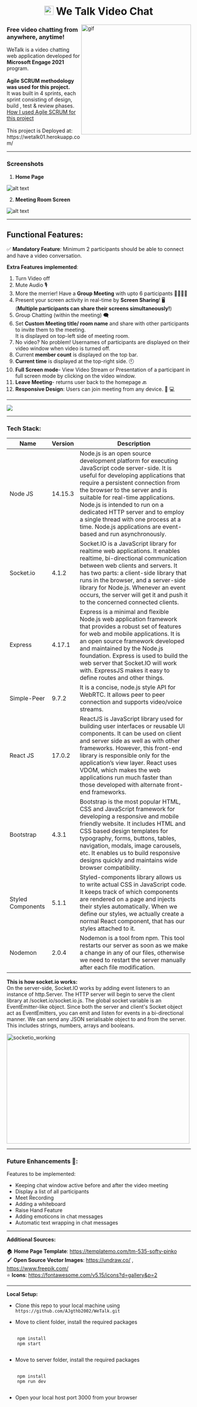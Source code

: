<h1 id="top" align="center"> <img src="screenshots/WeTalk_logo.png"  width="25" height="25"> We Talk Video Chat </h1>
<img src="screenshots/Group_video.gif" alt="gif" align="right" width="300" height="300"> 
 <h3 align="left"> Free video chatting from anywhere, anytime!<br>  </h3> 
<div align="left"> WeTalk is a video chatting web application developed for <b> Microsoft Engage 2021 </b> program. 
 </br>
</br> <b> Agile SCRUM methodology was used for this project. </b> </br> It was built in 4 sprints, each sprint consisting of design, build , test & review phases.
</br> <a href="https://github.com/AJgthb2002/WeTalk/blob/4f7422b6537b01926390cbb1611b7238d82c919c/documentation/Microsoft%20Engage%202021%20challenge-%20Agile%20Methodology.pdf"> How I used Agile SCRUM for this project </a>
</div> 
</br>
<div align="left"> This project is Deployed at: https://wetalk01.herokuapp.com/
</br>
<!-- <a href="" >Demo video </a></div> -->

***
### Screenshots
1. **Home Page** 

![alt text](https://github.com/AJgthb2002/WeTalk/blob/4f7422b6537b01926390cbb1611b7238d82c919c/screenshots/Home_screen_3.png)  

2. **Meeting Room Screen**

![alt text](https://github.com/AJgthb2002/WeTalk/blob/4f7422b6537b01926390cbb1611b7238d82c919c/screenshots/Meet_screen2.png)  
***
## Functional Features:
:white_check_mark: **Mandatory Feature**: Minimum 2 participants should be able to connect and have a video conversation.

**Extra Features implemented**:
1. Turn Video off 
2. Mute Audio 🎙️
3. More the merrier! Have a **Group Meeting** with upto 6 participants 👨‍👩‍👦‍👦
4. Present your screen activity in real-time by **Screen Sharing**! 🖥️ </br>(**Multiple participants can share their screens simultaneously!**)
5. Group Chatting (within the meeting) 🗨️
6. Set **Custom Meeting title/ room name** and share with other participants to invite them to the meeting. </br>It is displayed on top-left side of meeting room.
7. No video? No problem! Usernames of participants are displayed on their video window when video is turned off.
8. Current **member count** is displayed on the top bar. 
9. **Current time** is displayed at the top-right side. 🕙
10. **Full Screen mode**- View Video Stream or Presentation of a participant in full screen mode by clicking on the video window.
11. **Leave Meeting**- returns user back to the homepage 🔙
12. **Responsive Design**: Users can join meeting from any device. 📱 💻

***
![](https://github.com/AJgthb2002/WeTalk/blob/4f7422b6537b01926390cbb1611b7238d82c919c/screenshots/webapp_flow.png)
***
### Tech Stack:
| Name | Version | Description
| ------ | ------ | ------ |
| Node JS | 14.15.3 | Node.js is an open source development platform for executing JavaScript code server-side. It is useful for developing applications that require a persistent connection from the browser to the server and is suitable for real-time applications. Node.js is intended to run on a dedicated HTTP server and to employ a single thread with one process at a time. Node.js applications are event-based and run asynchronously.  |
| Socket.io | 4.1.2 | Socket.IO is a JavaScript library for realtime web applications. It enables realtime, bi-directional communication between web clients and servers. It has two parts: a client-side library that runs in the browser, and a server-side library for Node.js. Whenever an event occurs, the server will get it and push it to the concerned connected clients. |
| Express | 4.17.1 | Express is a minimal and flexible Node.js web application framework that provides a robust set of features for web and mobile applications. It is an open source framework developed and maintained by the Node.js foundation. Express is used to build the web server that Socket.IO will work with. ExpressJS makes it easy to define routes and other things. |
| Simple-Peer | 9.7.2 | It is a concise, node.js style API for WebRTC. It allows peer to peer connection and supports video/voice streams. |
| React JS | 17.0.2 | ReactJS is JavaScript library used for building user interfaces or reusable UI components. It can be used on client and server side as well as with other frameworks. However, this front-end library is responsible only for the application’s view layer. React uses VDOM, which makes the web applications run much faster than those developed with alternate front-end frameworks.|
| Bootstrap | 4.3.1 | Bootstrap is the most popular HTML, CSS and JavaScript framework for developing a responsive and mobile friendly website. It includes HTML and CSS based design templates for typography, forms, buttons, tables, navigation, modals, image carousels, etc. It enables us to build responsive designs quickly and maintains wide browser compatibility. |
| Styled Components | 5.1.1 | Styled-components library allows us to write actual CSS in JavaScript code. It keeps track of which components are rendered on a page and injects their styles automatically. When we define our styles, we actually create a normal React component, that has our styles attached to it.|
| Nodemon | 2.0.4 | Nodemon is a tool from npm. This tool restarts our server as soon as we make a change in any of our files, otherwise we need to restart the server manually after each file modification. |

**This is how socket.io works:** </br>
On the server-side, Socket.IO works by adding event listeners to an instance of http.Server. The HTTP server will begin to serve the client library at /socket.io/socket.io.js. The global socket variable is an EventEmitter-like object. Since both the server and client's Socket object act as EventEmitters, you can emit and listen for events in a bi-directional manner. We can send any JSON serialisable object to and from the server. This includes strings, numbers, arrays and booleans. </br>

<img src="https://github.com/AJgthb2002/WeTalk/blob/4f7422b6537b01926390cbb1611b7238d82c919c/screenshots/socketio_working_1.png" alt="socketio_working" width="500" height="300"/>
 
***
### Future Enhancements :dart::
Features to be implemented:
- Keeping chat window active before and after the video meeting
- Display a list of all participants
- Meet Recording
- Adding a whiteboard
- Raise Hand Feature
- Adding emoticons in chat messages
- Automatic text wrapping in chat messages
***
**Additional Sources:**

🏠 **Home Page Template**: https://templatemo.com/tm-535-softy-pinko  </br>
🖌️ **Open Source Vector Images**: https://undraw.co/ , https://www.freepik.com/</br>
⭐ **Icons**: https://fontawesome.com/v5.15/icons?d=gallery&p=2

***
**Local Setup:**

- Clone this repo to your local machine using `https://github.com/AJgthb2002/WeTalk.git`

- Move to client folder, install the required packages
<pre>
  <code>
    npm install
    npm start
  </code>
</pre>

- Move to server folder, install the required packages
<pre>
  <code>
    npm install
    npm run dev
  </code>
</pre>

- Open your local host port 3000 from your browser

[//]: # (These are reference links used in the body of this note and get stripped out when the markdown processor does its job. There is no need to format nicely because it shouldn't be seen. Thanks SO - http://stackoverflow.com/questions/4823468/store-comments-in-markdown-syntax)

 

